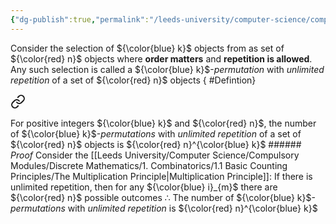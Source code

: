 ```yaml
---
{"dg-publish":true,"permalink":"/leeds-university/computer-science/compulsory-modules/discrete-mathematics/1-combinatorics/1-2-selections/1-2-3-permutations-with-unlimited-repetition/"}
---
```


Consider the selection of ${\color{blue} k}$ objects from as set of ${\color{red} n}$ objects where **order matters** and **repetition is allowed**.
Any such selection is called a ${\color{blue} k}$-*permutation* with *unlimited repetition* of a set of ${\color{red} n}$ objects
{ #Defintion}


<div class="transclusion internal-embed is-loaded"><a class="markdown-embed-link" href="/leeds-university/computer-science/compulsory-modules/discrete-mathematics/1-combinatorics/theorems/theorem-1-3/#definition" aria-label="Open link"><svg xmlns="http://www.w3.org/2000/svg" width="24" height="24" viewBox="0 0 24 24" fill="none" stroke="currentColor" stroke-width="2" stroke-linecap="round" stroke-linejoin="round" class="svg-icon lucide-link"><path d="M10 13a5 5 0 0 0 7.54.54l3-3a5 5 0 0 0-7.07-7.07l-1.72 1.71"></path><path d="M14 11a5 5 0 0 0-7.54-.54l-3 3a5 5 0 0 0 7.07 7.07l1.71-1.71"></path></svg></a><div class="markdown-embed">




For positive integers ${\color{blue} k}$ and ${\color{red} n}$, the number of ${\color{blue} k}$-*permutations* with *unlimited repetition* of a set of ${\color{red} n}$ objects is ${\color{red} n}^{\color{blue} k}$ ###### *Proof*
Consider the [[Leeds University/Computer Science/Compulsory Modules/Discrete Mathematics/1. Combinatorics/1.1 Basic Counting Principles/The Multiplication Principle\|Multiplication Principle]]:
If there is unlimited repetition, then for any ${\color{blue} i}_{m}$ there are ${\color{red} n}$ possible outcomes
$\therefore$ The number of ${\color{blue} k}$-*permutations* with *unlimited repetition* is ${\color{red} n}^{\color{blue} k}$


</div></div>
